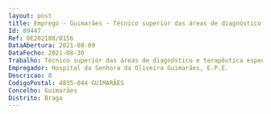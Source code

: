 ```yaml
--- 
layout: post
title: Emprego - Guimarães - Técnico superior das áreas de diagnóstico e terapêutica especialista
Id: 89447
Ref: OE202108/0156
DataAbertura: 2021-08-09
DataFecho: 2021-08-30
Trabalho: Técnico superior das áreas de diagnóstico e terapêutica especialista
Empregador: Hospital da Senhora da Oliveira Guimarães, E.P.E.
Descricao: 0
CodigoPostal: 4835-044 GUIMARÃES
Concelho: Guimarães
Distrito: Braga
--- 
```


